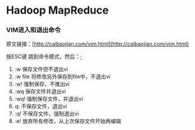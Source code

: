 # Hadoop MapReduce

### VIM进入和退出命令

原文链接：[http://caibaojian.com/vim.html](http://caibaojian.com/vim.html)

按ESC键 跳到命令模式，然后：[·](http://caibaojian.com/vim.html)

1. :w 保存文件但不退出vi
2. :w file 将修改另外保存到file中，不退出vi
3. :w! 强制保存，不推出vi
4. :wq 保存文件并退出vi
5. :wq! 强制保存文件，并退出vi
6. q: 不保存文件，退出vi
7. :q! 不保存文件，强制退出vi
8. :e! 放弃所有修改，从上次保存文件开始再编辑



